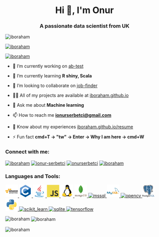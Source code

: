 <h1 align="center">Hi 👋, I'm Onur</h1>
<h3 align="center">A passionate data scientist from UK</h3>

<p align="left"> <img src="https://komarev.com/ghpvc/?username=iboraham&label=Profile%20views&color=0e75b6&style=flat" alt="iboraham" /> </p>

<p align="left"> <a href="https://github.com/ryo-ma/github-profile-trophy"><img src="https://github-profile-trophy.vercel.app/?username=iboraham" alt="iboraham" /></a> </p>

<p align="left"> <a href="https://twitter.com/iboraham" target="blank"><img src="https://img.shields.io/twitter/follow/iboraham?logo=twitter&style=for-the-badge" alt="iboraham" /></a> </p>

- 🔭 I’m currently working on [ab-test](https://github.com/iboraham/ab-test)

- 🌱 I’m currently learning **R shiny, Scala**

- 👯 I’m looking to collaborate on [job-finder](https://github.com/iboraham/job-finder)

- 👨‍💻 All of my projects are available at [iboraham.github.io](www.iboraham.github.io)

- 💬 Ask me about **Machine learning**

- 📫 How to reach me **ionurserbetci@gmail.com**

- 📄 Know about my experiences [iboraham.github.io/resume](www.iboraham.github.io/resume)

- ⚡ Fun fact **cmd+T -> "tw" -> Enter -> Why I am here -> cmd+W**

<h3 align="left">Connect with me:</h3>
<p align="left">
<a href="https://twitter.com/iboraham" target="blank"><img align="center" src="https://raw.githubusercontent.com/rahuldkjain/github-profile-readme-generator/master/src/images/icons/Social/twitter.svg" alt="iboraham" height="30" width="40" /></a>
<a href="https://linkedin.com/in/ionur-serbetci" target="blank"><img align="center" src="https://raw.githubusercontent.com/rahuldkjain/github-profile-readme-generator/master/src/images/icons/Social/linked-in-alt.svg" alt="ionur-serbetci" height="30" width="40" /></a>
<a href="https://kaggle.com/onurserbetci" target="blank"><img align="center" src="https://raw.githubusercontent.com/rahuldkjain/github-profile-readme-generator/master/src/images/icons/Social/kaggle.svg" alt="onurserbetci" height="30" width="40" /></a>
<a href="https://instagram.com/iboraham" target="blank"><img align="center" src="https://raw.githubusercontent.com/rahuldkjain/github-profile-readme-generator/master/src/images/icons/Social/instagram.svg" alt="iboraham" height="30" width="40" /></a>
</p>

<h3 align="left">Languages and Tools:</h3>
<p align="left"> <a href="https://aws.amazon.com" target="_blank"> <img src="https://raw.githubusercontent.com/devicons/devicon/master/icons/amazonwebservices/amazonwebservices-original-wordmark.svg" alt="aws" width="40" height="40"/> </a> <a href="https://www.cprogramming.com/" target="_blank"> <img src="https://raw.githubusercontent.com/devicons/devicon/master/icons/c/c-original.svg" alt="c" width="40" height="40"/> </a> <a href="https://www.java.com" target="_blank"> <img src="https://raw.githubusercontent.com/devicons/devicon/master/icons/java/java-original.svg" alt="java" width="40" height="40"/> </a> <a href="https://developer.mozilla.org/en-US/docs/Web/JavaScript" target="_blank"> <img src="https://raw.githubusercontent.com/devicons/devicon/master/icons/javascript/javascript-original.svg" alt="javascript" width="40" height="40"/> </a> <a href="https://www.linux.org/" target="_blank"> <img src="https://raw.githubusercontent.com/devicons/devicon/master/icons/linux/linux-original.svg" alt="linux" width="40" height="40"/> </a> <a href="https://www.mongodb.com/" target="_blank"> <img src="https://raw.githubusercontent.com/devicons/devicon/master/icons/mongodb/mongodb-original-wordmark.svg" alt="mongodb" width="40" height="40"/> </a> <a href="https://www.microsoft.com/en-us/sql-server" target="_blank"> <img src="https://www.svgrepo.com/show/303229/microsoft-sql-server-logo.svg" alt="mssql" width="40" height="40"/> </a> <a href="https://www.mysql.com/" target="_blank"> <img src="https://raw.githubusercontent.com/devicons/devicon/master/icons/mysql/mysql-original-wordmark.svg" alt="mysql" width="40" height="40"/> </a> <a href="https://opencv.org/" target="_blank"> <img src="https://www.vectorlogo.zone/logos/opencv/opencv-icon.svg" alt="opencv" width="40" height="40"/> </a> <a href="https://www.postgresql.org" target="_blank"> <img src="https://raw.githubusercontent.com/devicons/devicon/master/icons/postgresql/postgresql-original-wordmark.svg" alt="postgresql" width="40" height="40"/> </a> <a href="https://www.python.org" target="_blank"> <img src="https://raw.githubusercontent.com/devicons/devicon/master/icons/python/python-original.svg" alt="python" width="40" height="40"/> </a> <a href="https://scikit-learn.org/" target="_blank"> <img src="https://upload.wikimedia.org/wikipedia/commons/0/05/Scikit_learn_logo_small.svg" alt="scikit_learn" width="40" height="40"/> </a> <a href="https://www.sqlite.org/" target="_blank"> <img src="https://www.vectorlogo.zone/logos/sqlite/sqlite-icon.svg" alt="sqlite" width="40" height="40"/> </a> <a href="https://www.tensorflow.org" target="_blank"> <img src="https://www.vectorlogo.zone/logos/tensorflow/tensorflow-icon.svg" alt="tensorflow" width="40" height="40"/> </a> </p>

<p><img align="left" src="https://github-readme-stats.vercel.app/api/top-langs?username=iboraham&show_icons=true&locale=en&layout=compact" alt="iboraham" /></p>

<p>&nbsp;<img align="center" src="https://github-readme-stats.vercel.app/api?username=iboraham&show_icons=true&locale=en" alt="iboraham" /></p>

<p><img align="center" src="https://github-readme-streak-stats.herokuapp.com/?user=iboraham&" alt="iboraham" /></p>
